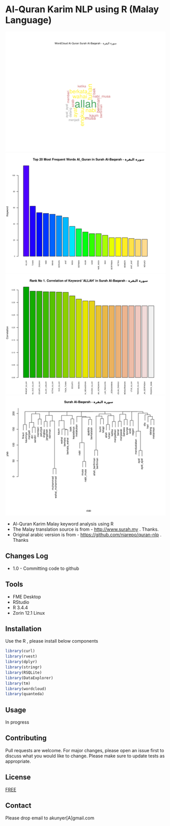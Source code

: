 # Al-Quran Karim NLP using R (Malay Language)

![Image description](word_cloud_20.png)
![Image description](top_word_20.png)
![Image description](word_asc-1.png)
![Image description](word_cluster_20.png)

* Al-Quran Karim Malay keyword analysis using R
* The Malay translation source is from - http://www.surah.my . Thanks.
* Original arabic version is from - https://github.com/niarepo/quran-nlp . Thanks

## Changes Log
* 1.0 - Committing code to github

## Tools
* FME Desktop
* RStudio
* R 3.4.4
* Zorin 12.1 Linux

## Installation

Use the R , please install below components

```r
library(curl)
library(rvest)
library(dplyr)
library(stringr)
library(RSQLite)
library(DataExplorer)
library(tm)
library(wordcloud)
library(quanteda)
```

## Usage
In progress

## Contributing
Pull requests are welcome. For major changes, please open an issue first to discuss what you would like to change.
Please make sure to update tests as appropriate.

## License
[FREE](https://opensource.org/licenses)

## Contact
Please drop email to akunyer[A]gmail.com
